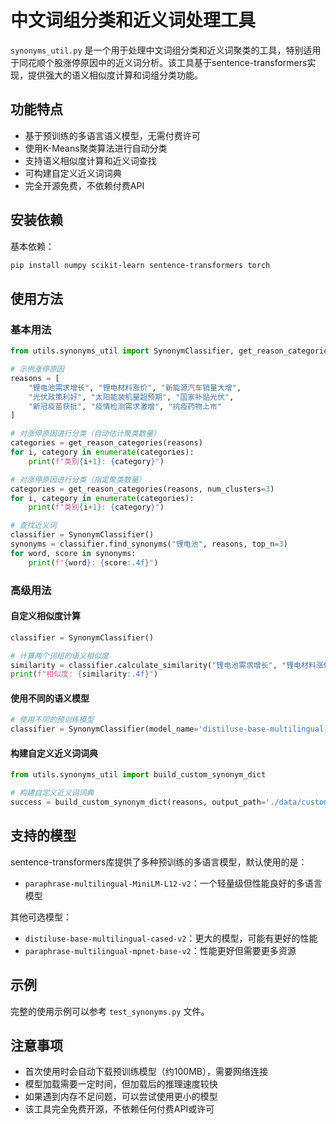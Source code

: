 # 中文词组分类和近义词处理工具

`synonyms_util.py` 是一个用于处理中文词组分类和近义词聚类的工具，特别适用于同花顺个股涨停原因中的近义词分析。该工具基于sentence-transformers实现，提供强大的语义相似度计算和词组分类功能。

## 功能特点

- 基于预训练的多语言语义模型，无需付费许可
- 使用K-Means聚类算法进行自动分类
- 支持语义相似度计算和近义词查找
- 可构建自定义近义词词典
- 完全开源免费，不依赖付费API

## 安装依赖

基本依赖：
```bash
pip install numpy scikit-learn sentence-transformers torch
```

## 使用方法

### 基本用法

```python
from utils.synonyms_util import SynonymClassifier, get_reason_categories

# 示例涨停原因
reasons = [
    "锂电池需求增长", "锂电材料涨价", "新能源汽车销量大增",
    "光伏政策利好", "太阳能装机量超预期", "国家补贴光伏",
    "新冠疫苗获批", "疫情检测需求激增", "抗疫药物上市"
]

# 对涨停原因进行分类（自动估计聚类数量）
categories = get_reason_categories(reasons)
for i, category in enumerate(categories):
    print(f"类别{i+1}: {category}")

# 对涨停原因进行分类（指定聚类数量）
categories = get_reason_categories(reasons, num_clusters=3)
for i, category in enumerate(categories):
    print(f"类别{i+1}: {category}")

# 查找近义词
classifier = SynonymClassifier()
synonyms = classifier.find_synonyms("锂电池", reasons, top_n=3)
for word, score in synonyms:
    print(f"{word}: {score:.4f}")
```

### 高级用法

#### 自定义相似度计算

```python
classifier = SynonymClassifier()

# 计算两个词组的语义相似度
similarity = classifier.calculate_similarity("锂电池需求增长", "锂电材料涨价")
print(f"相似度: {similarity:.4f}")
```

#### 使用不同的语义模型

```python
# 使用不同的预训练模型
classifier = SynonymClassifier(model_name='distiluse-base-multilingual-cased-v2')
```

#### 构建自定义近义词词典

```python
from utils.synonyms_util import build_custom_synonym_dict

# 构建自定义近义词词典
success = build_custom_synonym_dict(reasons, output_path='./data/custom_synonyms.txt')
```

## 支持的模型

sentence-transformers库提供了多种预训练的多语言模型，默认使用的是：
- `paraphrase-multilingual-MiniLM-L12-v2`：一个轻量级但性能良好的多语言模型

其他可选模型：
- `distiluse-base-multilingual-cased-v2`：更大的模型，可能有更好的性能
- `paraphrase-multilingual-mpnet-base-v2`：性能更好但需要更多资源

## 示例

完整的使用示例可以参考 `test_synonyms.py` 文件。

## 注意事项

- 首次使用时会自动下载预训练模型（约100MB），需要网络连接
- 模型加载需要一定时间，但加载后的推理速度较快
- 如果遇到内存不足问题，可以尝试使用更小的模型
- 该工具完全免费开源，不依赖任何付费API或许可 